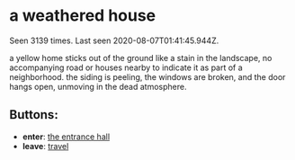 # a weathered house

Seen 3139 times. Last seen 2020-08-07T01:41:45.944Z.

a yellow home sticks out of the ground like a stain in the landscape, no accompanying road or houses nearby to indicate it as part of a neighborhood. the siding is peeling, the windows are broken, and the door hangs open, unmoving in the dead atmosphere.

## Buttons:

- **enter**: [the entrance hall](the-entrance-hall-Nx0mvfh.md)
- **leave**: [travel](travel-travel.md)